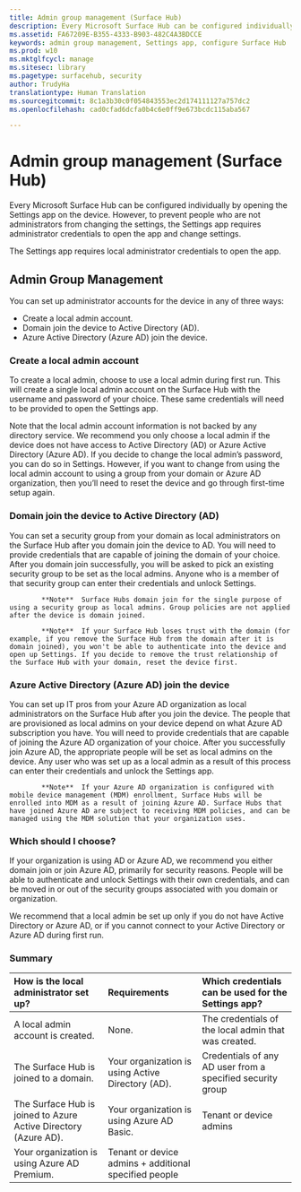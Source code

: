 ```yaml
---
title: Admin group management (Surface Hub)
description: Every Microsoft Surface Hub can be configured individually by opening the Settings app on the device.
ms.assetid: FA67209E-B355-4333-B903-482C4A3BDCCE
keywords: admin group management, Settings app, configure Surface Hub
ms.prod: w10
ms.mktglfcycl: manage
ms.sitesec: library
ms.pagetype: surfacehub, security
author: TrudyHa
translationtype: Human Translation
ms.sourcegitcommit: 8c1a3b30c0f054843553ec2d174111127a757dc2
ms.openlocfilehash: cad0cfad6dcfa0b4c6e0ff9e673bcdc115aba567

---
```


# Admin group management (Surface Hub)


Every Microsoft Surface Hub can be configured individually by opening the Settings app on the device. However, to prevent people who are not administrators from changing the settings, the Settings app requires administrator credentials to open the app and change settings.

The Settings app requires local administrator credentials to open the app.
## Admin Group Management


You can set up administrator accounts for the device in any of three ways:

-   Create a local admin account.
-   Domain join the device to Active Directory (AD).
-   Azure Active Directory (Azure AD) join the device.

### Create a local admin account

To create a local admin, choose to use a local admin during first run. This will create a single local admin account on the Surface Hub with the username and password of your choice. These same credentials will need to be provided to open the Settings app.

Note that the local admin account information is not backed by any directory service. We recommend you only choose a local admin if the device does not have access to Active Directory (AD) or Azure Active Directory (Azure AD). If you decide to change the local admin’s password, you can do so in Settings. However, if you want to change from using the local admin account to using a group from your domain or Azure AD organization, then you’ll need to reset the device and go through first-time setup again.

### Domain join the device to Active Directory (AD)

You can set a security group from your domain as local administrators on the Surface Hub after you domain join the device to AD. You will need to provide credentials that are capable of joining the domain of your choice. After you domain join successfully, you will be asked to pick an existing security group to be set as the local admins. Anyone who is a member of that security group can enter their credentials and unlock Settings.

>
            **Note**  Surface Hubs domain join for the single purpose of using a security group as local admins. Group policies are not applied after the device is domain joined.

 

>
            **Note**  If your Surface Hub loses trust with the domain (for example, if you remove the Surface Hub from the domain after it is domain joined), you won't be able to authenticate into the device and open up Settings. If you decide to remove the trust relationship of the Surface Hub with your domain, reset the device first.

 

### Azure Active Directory (Azure AD) join the device

You can set up IT pros from your Azure AD organization as local administrators on the Surface Hub after you join the device. The people that are provisioned as local admins on your device depend on what Azure AD subscription you have. You will need to provide credentials that are capable of joining the Azure AD organization of your choice. After you successfully join Azure AD, the appropriate people will be set as local admins on the device. Any user who was set up as a local admin as a result of this process can enter their credentials and unlock the Settings app.

>
            **Note**  If your Azure AD organization is configured with mobile device management (MDM) enrollment, Surface Hubs will be enrolled into MDM as a result of joining Azure AD. Surface Hubs that have joined Azure AD are subject to receiving MDM policies, and can be managed using the MDM solution that your organization uses.

 

### Which should I choose?

If your organization is using AD or Azure AD, we recommend you either domain join or join Azure AD, primarily for security reasons. People will be able to authenticate and unlock Settings with their own credentials, and can be moved in or out of the security groups associated with you domain or organization.

We recommend that a local admin be set up only if you do not have Active Directory or Azure AD, or if you cannot connect to your Active Directory or Azure AD during first run.

### Summary

<table>
<colgroup>
<col width="33%" />
<col width="33%" />
<col width="33%" />
</colgroup>
<thead>
<tr class="header">
<th align="left">How is the local administrator set up?</th>
<th align="left">Requirements</th>
<th align="left">Which credentials can be used for the Settings app?</th>
</tr>
</thead>
<tbody>
<tr class="odd">
<td align="left">A local admin account is created.</td>
<td align="left">None.</td>
<td align="left">The credentials of the local admin that was created.</td>
</tr>
<tr class="even">
<td align="left">The Surface Hub is joined to a domain.</td>
<td align="left">Your organization is using Active Directory (AD).</td>
<td align="left">Credentials of any AD user from a specified security group</td>
</tr>
<tr class="odd">
<td align="left">The Surface Hub is joined to Azure Active Directory (Azure AD).</td>
<td align="left">Your organization is using Azure AD Basic.</td>
<td align="left">Tenant or device admins</td>
</tr>
<tr class="even">
<td align="left">Your organization is using Azure AD Premium.</td>
<td align="left">Tenant or device admins + additional specified people</td>
<td align="left"></td>
</tr>
</tbody>
</table>

 

 

 








<!--HONumber=Jun16_HO4-->


